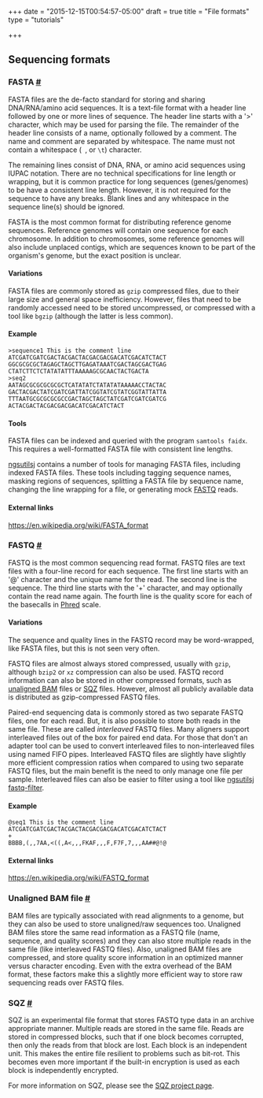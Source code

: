 +++
date = "2015-12-15T00:54:57-05:00"
draft = true
title = "File formats"
type = "tutorials"

+++
## Sequencing formats
<a name="fasta"></a>
### FASTA [#](/tutorials/formats#fasta)

FASTA files are the de-facto standard for storing and sharing DNA/RNA/amino acid
sequences. It is a text-file format with a header line followed by one or more lines of sequence.
The header line starts with a '>' character, which may be used for parsing the file. The remainder
of the header line consists of a name, optionally followed by a comment. The name and comment are 
separated by whitespace. The name must not contain a whitespace (` `, or `\t`) character.

The remaining lines consist of DNA, RNA, or amino acid sequences using IUPAC notation. There are no
technical specifications for line length or wrapping, but it is common practice for long sequences
(genes/genomes) to be have a consistent line length. However, it is not required for the sequence to have
any breaks. Blank lines and any whitespace in the sequence line(s) should be ignored.

FASTA is the most common format for distributing reference genome sequences. Reference genomes will
contain one sequence for each chromosome. In addition to chromosomes, some reference genomes will
also include unplaced contigs, which are sequences known to be part of the organism's genome, but
the exact position is unclear.

#### Variations
FASTA files are commonly stored as `gzip` compressed files, due to their large size and general space inefficiency. However, 
files that need to be randomly accessed need to be stored uncompressed, or compressed with a tool like `bgzip` (although the
latter is less common).

#### Example
    >sequence1 This is the comment line
    ATCGATCGATCGACTACGACTACGACGACGACATCGACATCTACT
    GGCGCGCGCTAGAGCTAGCTTGAGATAAATCGACTAGCGACTGAG
    CTATCTTCTCTATATATTTAAAAAGCGCAACTACTGACTA
    >seq2
    AATAGCGCGCGCGCGCTCATATATCTATATATAAAAACCTACTAC
    GACTACGACTATCGATCGATTATCGGTATCGTATCGGTATTATTA
    TTTAATGCGCGCGCGCCGACTAGCTAGCTATCGATCGATCGATCG
    ACTACGACTACGACGACGACATCGACATCTACT

#### Tools
FASTA files can be indexed and queried with the program `samtools faidx`. This requires a well-formatted FASTA file with
consistent line lengths.

[ngsutilsj](/ngsutilsj) contains a number of tools for managing FASTA files, including indexed FASTA files. These tools
including tagging sequence names, masking regions of sequences, splitting a FASTA file by sequence name, changing the
line wrapping for a file, or generating mock [FASTQ](/tutorials/formats#fastq) reads.

#### External links
https://en.wikipedia.org/wiki/FASTA_format

<a name="fastq"></a>
### FASTQ [#](/tutorials/formats#fastq)

FASTQ is the most common sequencing read format. FASTQ files are text files with a four-line record
for each sequence. The first line starts with an '@' character and the unique name for the read. The 
second line is the sequence. The third line starts with the '+' character, and may optionally contain
the read name again. The fourth line is the quality score for each of the basecalls in [Phred](https://en.wikipedia.org/wiki/Phred_quality_score) scale.

#### Variations
The sequence and quality lines in the FASTQ record may be word-wrapped, like FASTA files, but this is not seen very often.

FASTQ files are almost always stored compressed, usually with `gzip`, although `bzip2` or `xz` compression can 
also be used. FASTQ record information can also be stored in other compressed formats, such as [unaligned BAM](/tutorials/formats#unalignedbam) files 
or [SQZ](/tutorials/formats#sqz) files. However, almost all publicly available data is distributed as gzip-compressed
FASTQ files.

Paired-end sequencing data is commonly stored as two separate FASTQ files, one for each read. But, it is also possible
to store both reads in the same file. These are called *interleaved* FASTQ files. Many aligners support interleaved
files out of the box for paired end data. For those that don't an adapter tool can be used to convert interleaved files
to non-interleaved files using named FIFO pipes. Interleaved FASTQ files are slightly have slightly more efficient
compression ratios when compared to using two separate FASTQ files, but the main benefit is the need to only manage
one file per sample. Interleaved files can also be easier to filter using a tool like [ngsutilsj fastq-filter](/ngsutilsj/fastq-filter).

#### Example
    @seq1 This is the comment line
    ATCGATCGATCGACTACGACTACGACGACGACATCGACATCTACT
    +
    BBBB,(,,7AA,<((,A<,,,FKAF,,,F,F7F,7,,,AA##@!@


#### External links
https://en.wikipedia.org/wiki/FASTQ_format

<a name="unalignedbam"></a>
### Unaligned BAM file [#](/tutorials/formats#unalignedbam)

BAM files are typically associated with read alignments to a genome, but they can also be used to store unaligned/raw 
sequences too. Unaligned BAM files store the same read information as a FASTQ file (name, sequence, and 
quality scores) and they can also store multiple reads in the same file (like interleaved FASTQ files). Also,
unaligned BAM files are compressed, and store quality score information in an optimized manner versus character
encoding. Even with the extra overhead of the BAM format, these factors make this a slightly more efficient way 
to store raw sequencing reads over FASTQ files.

### SQZ [#](/tutorials/formats#sqz)

SQZ is an experimental file format that stores FASTQ type data in an archive appropriate manner. Multiple reads are
stored in the same file. Reads are stored in compressed blocks, such that if one block becomes corrupted, then only
the reads from that block are lost. Each block is an independent unit. This makes the entire file resilient to 
problems such as bit-rot. This becomes even more important if the built-in encryption is used as each block is 
independently encrypted.

For more information on SQZ, please see the [SQZ project page](/sqz).

